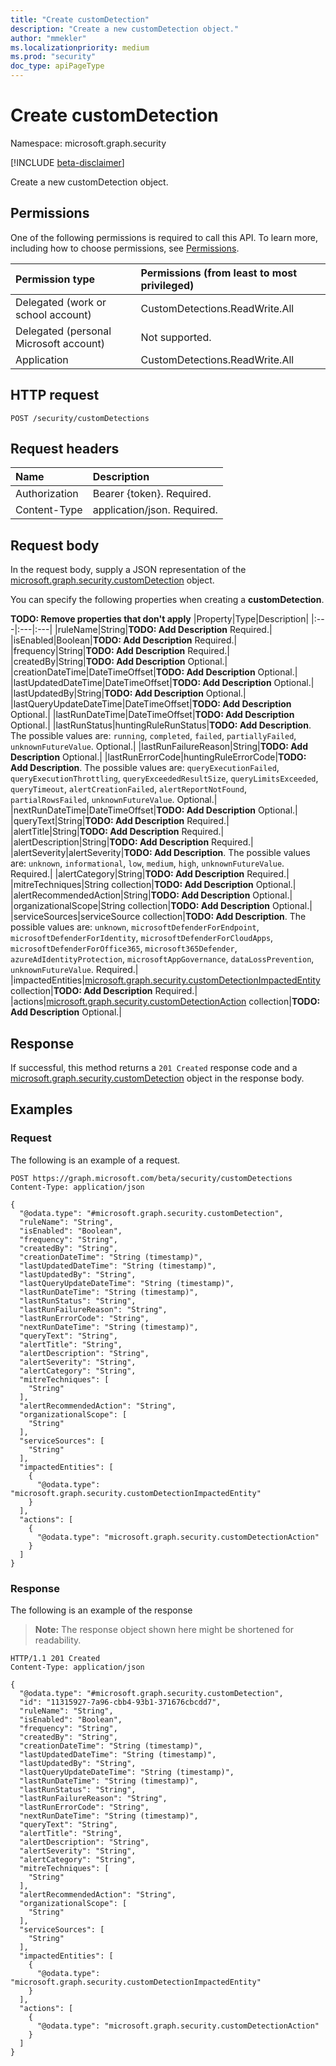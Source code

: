 ```yaml
---
title: "Create customDetection"
description: "Create a new customDetection object."
author: "mmekler"
ms.localizationpriority: medium
ms.prod: "security"
doc_type: apiPageType
---
```


# Create customDetection
Namespace: microsoft.graph.security

[!INCLUDE [beta-disclaimer](../../includes/beta-disclaimer.md)]

Create a new customDetection object.

## Permissions
One of the following permissions is required to call this API. To learn more, including how to choose permissions, see [Permissions](/graph/permissions-reference).

| Permission type                        | Permissions (from least to most privileged) |
|:---------------------------------------|:--------------------------------------------|
| Delegated (work or school account)     | CustomDetections.ReadWrite.All              |
| Delegated (personal Microsoft account) | Not supported.                              |
| Application                            | CustomDetections.ReadWrite.All              |

## HTTP request

<!-- {
  "blockType": "ignored"
}
-->
``` http
POST /security/customDetections
```

## Request headers
|Name|Description|
|:---|:---|
|Authorization|Bearer {token}. Required.|
|Content-Type|application/json. Required.|

## Request body
In the request body, supply a JSON representation of the [microsoft.graph.security.customDetection](../resources/security-customdetection.md) object.

You can specify the following properties when creating a **customDetection**.

**TODO: Remove properties that don't apply**
|Property|Type|Description|
|:---|:---|:---|
|ruleName|String|**TODO: Add Description** Required.|
|isEnabled|Boolean|**TODO: Add Description** Required.|
|frequency|String|**TODO: Add Description** Required.|
|createdBy|String|**TODO: Add Description** Optional.|
|creationDateTime|DateTimeOffset|**TODO: Add Description** Optional.|
|lastUpdatedDateTime|DateTimeOffset|**TODO: Add Description** Optional.|
|lastUpdatedBy|String|**TODO: Add Description** Optional.|
|lastQueryUpdateDateTime|DateTimeOffset|**TODO: Add Description** Optional.|
|lastRunDateTime|DateTimeOffset|**TODO: Add Description** Optional.|
|lastRunStatus|huntingRuleRunStatus|**TODO: Add Description**. The possible values are: `running`, `completed`, `failed`, `partiallyFailed`, `unknownFutureValue`. Optional.|
|lastRunFailureReason|String|**TODO: Add Description** Optional.|
|lastRunErrorCode|huntingRuleErrorCode|**TODO: Add Description**. The possible values are: `queryExecutionFailed`, `queryExecutionThrottling`, `queryExceededResultSize`, `queryLimitsExceeded`, `queryTimeout`, `alertCreationFailed`, `alertReportNotFound`, `partialRowsFailed`, `unknownFutureValue`. Optional.|
|nextRunDateTime|DateTimeOffset|**TODO: Add Description** Optional.|
|queryText|String|**TODO: Add Description** Required.|
|alertTitle|String|**TODO: Add Description** Required.|
|alertDescription|String|**TODO: Add Description** Required.|
|alertSeverity|alertSeverity|**TODO: Add Description**. The possible values are: `unknown`, `informational`, `low`, `medium`, `high`, `unknownFutureValue`. Required.|
|alertCategory|String|**TODO: Add Description** Required.|
|mitreTechniques|String collection|**TODO: Add Description** Optional.|
|alertRecommendedAction|String|**TODO: Add Description** Optional.|
|organizationalScope|String collection|**TODO: Add Description** Optional.|
|serviceSources|serviceSource collection|**TODO: Add Description**. The possible values are: `unknown`, `microsoftDefenderForEndpoint`, `microsoftDefenderForIdentity`, `microsoftDefenderForCloudApps`, `microsoftDefenderForOffice365`, `microsoft365Defender`, `azureAdIdentityProtection`, `microsoftAppGovernance`, `dataLossPrevention`, `unknownFutureValue`. Required.|
|impactedEntities|[microsoft.graph.security.customDetectionImpactedEntity](../resources/security-customdetectionimpactedentity.md) collection|**TODO: Add Description** Required.|
|actions|[microsoft.graph.security.customDetectionAction](../resources/security-customdetectionaction.md) collection|**TODO: Add Description** Optional.|



## Response

If successful, this method returns a `201 Created` response code and a [microsoft.graph.security.customDetection](../resources/security-customdetection.md) object in the response body.

## Examples

### Request
The following is an example of a request.
<!-- {
  "blockType": "request",
  "name": "create_customdetection_from_"
}
-->
``` http
POST https://graph.microsoft.com/beta/security/customDetections
Content-Type: application/json

{
  "@odata.type": "#microsoft.graph.security.customDetection",
  "ruleName": "String",
  "isEnabled": "Boolean",
  "frequency": "String",
  "createdBy": "String",
  "creationDateTime": "String (timestamp)",
  "lastUpdatedDateTime": "String (timestamp)",
  "lastUpdatedBy": "String",
  "lastQueryUpdateDateTime": "String (timestamp)",
  "lastRunDateTime": "String (timestamp)",
  "lastRunStatus": "String",
  "lastRunFailureReason": "String",
  "lastRunErrorCode": "String",
  "nextRunDateTime": "String (timestamp)",
  "queryText": "String",
  "alertTitle": "String",
  "alertDescription": "String",
  "alertSeverity": "String",
  "alertCategory": "String",
  "mitreTechniques": [
    "String"
  ],
  "alertRecommendedAction": "String",
  "organizationalScope": [
    "String"
  ],
  "serviceSources": [
    "String"
  ],
  "impactedEntities": [
    {
      "@odata.type": "microsoft.graph.security.customDetectionImpactedEntity"
    }
  ],
  "actions": [
    {
      "@odata.type": "microsoft.graph.security.customDetectionAction"
    }
  ]
}
```


### Response
The following is an example of the response
>**Note:** The response object shown here might be shortened for readability.
<!-- {
  "blockType": "response",
  "truncated": true,
  "@odata.type": "microsoft.graph.security.customDetection"
}
-->
``` http
HTTP/1.1 201 Created
Content-Type: application/json

{
  "@odata.type": "#microsoft.graph.security.customDetection",
  "id": "11315927-7a96-cbb4-93b1-371676cbcdd7",
  "ruleName": "String",
  "isEnabled": "Boolean",
  "frequency": "String",
  "createdBy": "String",
  "creationDateTime": "String (timestamp)",
  "lastUpdatedDateTime": "String (timestamp)",
  "lastUpdatedBy": "String",
  "lastQueryUpdateDateTime": "String (timestamp)",
  "lastRunDateTime": "String (timestamp)",
  "lastRunStatus": "String",
  "lastRunFailureReason": "String",
  "lastRunErrorCode": "String",
  "nextRunDateTime": "String (timestamp)",
  "queryText": "String",
  "alertTitle": "String",
  "alertDescription": "String",
  "alertSeverity": "String",
  "alertCategory": "String",
  "mitreTechniques": [
    "String"
  ],
  "alertRecommendedAction": "String",
  "organizationalScope": [
    "String"
  ],
  "serviceSources": [
    "String"
  ],
  "impactedEntities": [
    {
      "@odata.type": "microsoft.graph.security.customDetectionImpactedEntity"
    }
  ],
  "actions": [
    {
      "@odata.type": "microsoft.graph.security.customDetectionAction"
    }
  ]
}
```

